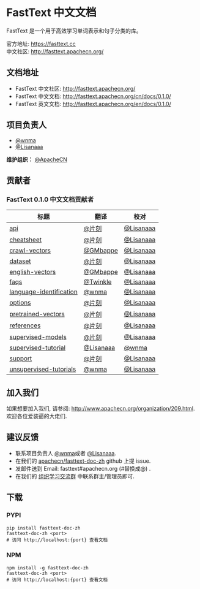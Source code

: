 # FastText 中文文档
  
FastText 是一个用于高效学习单词表示和句子分类的库。

官方地址: <https://fasttext.cc>  
中文社区: <http://fasttext.apachecn.org/>

## 文档地址

* FastText 中文社区: <http://fasttext.apachecn.org/>  
* FastText 中文文档: <http://fasttext.apachecn.org/cn/docs/0.1.0/>  
* FastText 英文文档: <http://fasttext.apachecn.org/en/docs/0.1.0/>  

## 项目负责人

* [@wnma](https://github.com/wnma3mz)
* [@Lisanaaa](https://github.com/Lisanaaa)

**维护组织：** [@ApacheCN](https://github.com/apachecn])

## 贡献者

### FastText 0.1.0 中文文档贡献者

| 标题                                                         | 翻译                                       | 校对 |
| ------------------------------------------------------------ | ------------------------------------------ | ---- |
| [api](https://github.com/apachecn/fasttext-doc-zh/blob/v0.1.0/doc/zh/api.md) | [@片刻](https://github.com/jiangzhonglian) |    [@Lisanaaa](https://github.com/Lisanaaa)  |
| [cheatsheet](https://github.com/apachecn/fasttext-doc-zh/blob/v0.1.0/doc/zh/cheatsheet.md) | [@片刻](https://github.com/jiangzhonglian) |   [@Lisanaaa](https://github.com/Lisanaaa)   |
| [crawl-vectors](https://github.com/apachecn/fasttext-doc-zh/blob/v0.1.0/doc/zh/crawl-vectors.md) | [@GMbappe](https://github.com/GMbappe)     |   [@Lisanaaa](https://github.com/Lisanaaa)   |
| [dataset](https://github.com/apachecn/fasttext-doc-zh/blob/v0.1.0/doc/zh/dataset.md) | [@片刻](https://github.com/jiangzhonglian) |   [@Lisanaaa](https://github.com/Lisanaaa)   |
| [english-vectors](https://github.com/apachecn/fasttext-doc-zh/blob/v0.1.0/doc/zh/english-vectors.md) | [@GMbappe](https://github.com/GMbappe)     |   [@Lisanaaa](https://github.com/Lisanaaa)   |
| [faqs](https://github.com/apachecn/fasttext-doc-zh/blob/v0.1.0/doc/zh/faqs.md) | [@Twinkle](https://github.com/kemingzeng)  |   [@Lisanaaa](https://github.com/Lisanaaa)   |
| [language-identification](https://github.com/apachecn/fasttext-doc-zh/blob/v0.1.0/doc/zh/language-identification.md) | [@wnma](https://github.com/wnma3mz)        |   [@Lisanaaa](https://github.com/Lisanaaa)   |
| [options](https://github.com/apachecn/fasttext-doc-zh/blob/v0.1.0/doc/zh/options.md) | [@片刻](https://github.com/jiangzhonglian) |   [@Lisanaaa](https://github.com/Lisanaaa)   |
| [pretrained-vectors](https://github.com/apachecn/fasttext-doc-zh/blob/v0.1.0/doc/zh/pretrained-vectors.md) | [@片刻](https://github.com/jiangzhonglian) |   [@Lisanaaa](https://github.com/Lisanaaa)   |
| [references](https://github.com/apachecn/fasttext-doc-zh/blob/v0.1.0/doc/zh/references.md) | [@片刻](https://github.com/jiangzhonglian) |   [@Lisanaaa](https://github.com/Lisanaaa)   |
| [supervised-models](https://github.com/apachecn/fasttext-doc-zh/blob/v0.1.0/doc/zh/supervised-models.md) | [@片刻](https://github.com/jiangzhonglian) |   [@Lisanaaa](https://github.com/Lisanaaa)   |
| [supervised-tutorial](https://github.com/apachecn/fasttext-doc-zh/blob/v0.1.0/doc/zh/supervised-tutorial.md) | [@Lisanaaa](https://github.com/Lisanaaa)   | [@wnma](https://github.com/wnma3mz) |
| [support](https://github.com/apachecn/fasttext-doc-zh/blob/v0.1.0/doc/zh/support.md) | [@片刻](https://github.com/jiangzhonglian) |   [@Lisanaaa](https://github.com/Lisanaaa)   |
| [unsupervised-tutorials](https://github.com/apachecn/fasttext-doc-zh/blob/v0.1.0/doc/zh/unsupervised-tutorials.md) | [@wnma](https://github.com/wnma3mz)        |   [@Lisanaaa](https://github.com/Lisanaaa)    |


## 加入我们

如果想要加入我们, 请参阅: <http://www.apachecn.org/organization/209.html>.
欢迎各位爱装逼的大佬们.

## 建议反馈

- 联系项目负责人 [@wnma](https://github.com/wnma3mz)或者 [@Lisanaaa](https://github.com/Lisanaaa).
- 在我们的 [apachecn/fasttext-doc-zh](https://github.com/apachecn/fasttext-doc-zh) github 上提 issue.
- 发邮件送到 Email: fasttext#apachecn.org (#替换成@) .
- 在我们的 [组织学习交流群](http://www.apachecn.org/organization/348.html) 中联系群主/管理员即可.


## 下载

### PYPI

```
pip install fasttext-doc-zh
fasttext-doc-zh <port>
# 访问 http://localhost:{port} 查看文档
```

### NPM

```
npm install -g fasttext-doc-zh
fasttext-doc-zh <port>
# 访问 http://localhost:{port} 查看文档
```

